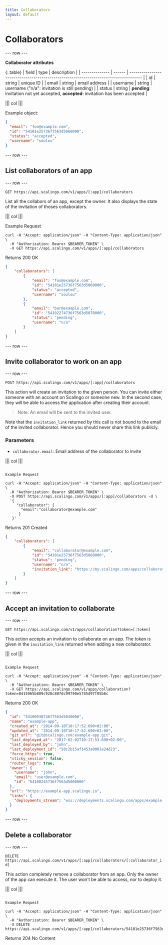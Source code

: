 ```yaml
---
title: Collaborators
layout: default
---
```


# Collaborators

--- row ---

**Collaborator attributes**

{:.table}
| field          | type   | description                                                                          |
| -------------- | ------ | ------------------------------------------------------------------------------------ |
| id             | string | unique ID                                                                            |
| email          | string | email address                                                                        |
| username       | string | username ("n/a": invitation is still pending)                                        |
| status         | string | __pending__: invitation not yet accepted, __accepted__: invitation has been accepted |

||| col |||

Example object:

```json
{
  "email": "foo@example.com",
  "id": "54101e25736f7563d5060000",
  "status": "accepted",
  "username": "soulou"
}
```

--- row ---

## List collaborators of an app

--- row ---

`GET https://api.scalingo.com/v1/apps/[:app]/collaborators`

List all the collabors of an app, except the owner. It also displays
the state of the invitation of thoses collaborators.

||| col |||

Example Request

```shell
curl -H "Accept: application/json" -H "Content-Type: application/json" \
  -H "Authorization: Bearer $BEARER_TOKEN" \
  -X GET https://api.scalingo.com/v1/apps/[:app]/collaborators
```

Returns 200 OK

```json
{
    "collaborators": [
        {
            "email": "foo@example.com",
            "id": "54101e25736f7563d5060000",
            "status": "accepted",
            "username": "soulou"
        },
        {
            "email": "bar@example.com",
            "id": "54102274736f7563d5070000",
            "status": "pending",
            "username": "n/a"
        }
    ]
}
```

--- row ---

## Invite collaborator to work on an app

--- row ---

`POST https://api.scalingo.com/v1/apps/[:app]/collaborators`

This action will create an invitation to the given person. You can invite
either someone with an account on Scalingo or someone new. In the second case,
they will be able to access the application after creating their account.

> Note: An email will be sent to the invited user.

Note that the `invitation_link` returned by this call is not bound to the email of the invited
collaborator. Hence you should never share this link publicly.

### Parameters

* `collaborator.email`: Email address of the collaborator to invite

||| col |||

```shell

Example Request

curl -H "Accept: application/json" -H "Content-Type: application/json" \
  -H "Authorization: Bearer $BEARER_TOKEN" \
  -X POST https://api.scalingo.com/v1/apps/[:app]/collaborators -d \
  '{
     "collaborator": {
       "email":"collaborator@example.com"
      }
   }'
```

Returns 201 Created

```json
{
    "collaborators": [
        {
            "email": "collaborator@example.com",
            "id": "54101e25736f7563d5060000",
            "status": "pending",
            "username": "n/a",
            "invitation_link": "https://my.scalingo.com/apps/collaboration?token=8415965b809c928c807dc99790e5745d97f05b8c"
        }
    ]
}
```

--- row ---

## Accept an invitation to collaborate

--- row ---

`GET https://api.scalingo.com/v1/apps/collaboration?token=[:token]`

This action accepts an invitation to collaborate on an app. The token is given in the
`invitation_link` returned when adding a new collaborator.

||| col |||

```shell

Example Request

curl -H "Accept: application/json" -H "Content-Type: application/json" \
  -H "Authorization: Bearer $BEARER_TOKEN" \
  -X GET https://api.scalingo.com/v1/apps/collaboration?token=8415965b809c928c807dc99790e5745d97f05b8c
```

Returns 200 OK

```json
{
  "id": "54100930736f7563d5030000",
  "name": "example-app",
  "created_at": "2014-09-10T10:17:52.690+02:00",
  "updated_at": "2014-09-10T10:17:52.690+02:00",
  "git_url": "git@scalingo.com:example-app.git",
  "last_deployed_at": "2017-02-02T10:17:53.690+02:00",
  "last_deployed_by": "john",
  "last_deployment_id": "58c2b15af1453a0001e24d23",
  "force_https": true,
  "sticky_session": false,
  "router_logs": true,
  "owner": {
    "username": "john",
    "email": "user@example.com",
    "id": "54100245736f7563d5000000"
  },
  "url": "https://example-app.scalingo.io",
  "links": {
    "deployments_stream": "wss://deployments.scalingo.com/apps/example-app"
  }
}
```

--- row ---

## Delete a collaborator

--- row ---

`DELETE https://api.scalingo.com/v1/apps/[:app]/collaborators/[:collaborator_id]`

This action completely remove a collaborator from an app. Only the owner of the
app can execute it. The user won't be able to access, nor to deploy it.

||| col |||

```shell

Example Request

curl -H "Accept: application/json" -H "Content-Type: application/json" \
  -H "Authorization: Bearer $BEARER_TOKEN" \
  -X DELETE https://api.scalingo.com/v1/apps/[:app]/collaborators/54101e25736f7563d5060000
```

Returns 204 No Content
